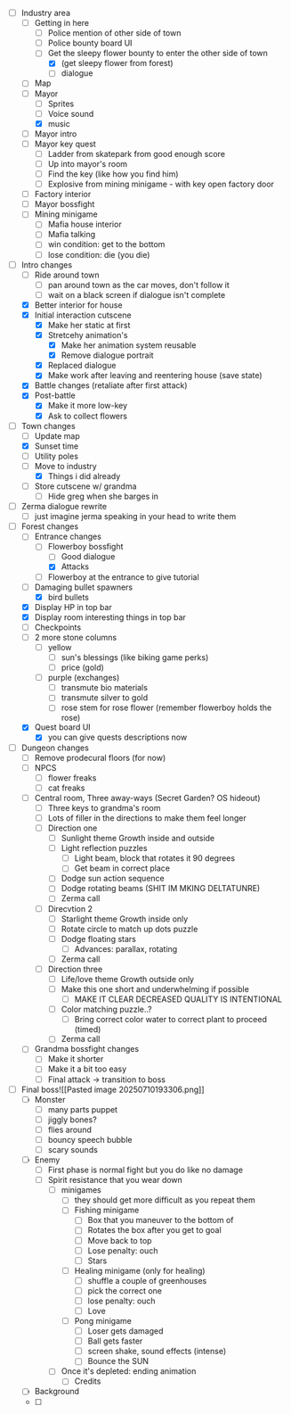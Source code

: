 - [ ] Industry area
	- [ ] Getting in here
		- [ ] Police mention of other side of town
		- [ ] Police bounty board UI
		- [ ] Get the sleepy flower bounty to enter the other side of town
			- [x] (get sleepy flower from forest)
			- [ ] dialogue
	- [ ] Map
	- [ ] Mayor
		- [ ] Sprites
		- [ ] Voice sound
		- [x] music
	- [ ] Mayor intro
	- [ ] Mayor key quest
		- [ ] Ladder from skatepark from good enough score
		- [ ] Up into mayor's room
		- [ ] Find the key (like how you find him)
		- [ ] Explosive from mining minigame - with key open factory door
	- [ ] Factory interior
	- [ ] Mayor bossfight
	- [ ] Mining minigame
		- [ ] Mafia house interior
		- [ ] Mafia talking
		- [ ] win condition: get to the bottom
		- [ ] lose condition: die (you die)
- [ ] Intro changes
	- [ ] Ride around town
		- [ ] pan around town as the car moves, don't follow it
		- [ ] wait on a black screen if dialogue isn't complete
	- [x] Better interior for house
	- [x] Initial interaction cutscene
		- [x] Make her static at first
		- [x] Stretcehy animation's
			- [x] Make her animation system reusable
			- [x] Remove dialogue portrait
		- [x] Replaced dialogue
		- [x] Make work after leaving and reentering house (save state)
	- [x] Battle changes (retaliate after first attack)
	- [x] Post-battle
		- [x] Make it more low-key
		- [x] Ask to collect flowers
- [ ] Town changes
	- [ ] Update map
	- [x] Sunset time
	- [ ] Utility poles
	- [ ] Move to industry
		- [x] Things i did already
	- [ ] Store cutscene w/ grandma
		- [ ] Hide greg when she barges in
- [ ] Zerma dialogue rewrite
	- [ ] just imagine jerma speaking in your head to write them
- [ ] Forest changes
	- [ ] Entrance changes
		- [ ] Flowerboy bossfight
			- [ ] Good dialogue
			- [x] Attacks
		- [ ] Flowerboy at the entrance to give tutorial
	- [ ] Damaging bullet spawners
		- [x] bird bullets
	- [x] Display HP in top bar
	- [x] Display room interesting things in top bar
	- [ ] Checkpoints
	- [ ] 2 more stone columns
		- [ ] yellow
			- [ ] sun's blessings (like biking game perks)
			- [ ] price (gold)
		- [ ] purple (exchanges)
			- [ ] transmute bio materials
			- [ ] transmute silver to gold
			- [ ] rose stem for rose flower (remember flowerboy holds the rose)
	- [x] Quest board UI
		- [x] you can give quests descriptions now
- [ ] Dungeon changes
	- [ ] Remove prodecural floors (for now)
	- [ ] NPCS
		- [ ] flower freaks
		- [ ] cat freaks
	- [ ] Central room, Three away-ways (Secret Garden? OS hideout)
		- [ ] Three keys to grandma's room
		- [ ] Lots of filler in the directions to make them feel longer
		- [ ] Direction one
			- [ ] Sunlight theme
			Growth inside and outside
			- [ ] Light reflection puzzles
				- [ ] Light beam, block that rotates it 90 degrees
				- [ ] Get beam in correct place
			- [ ] Dodge sun action sequence
			- [ ] Dodge rotating beams (SHIT IM MKING DELTATUNRE)
			- [ ] Zerma call
		- [ ] Direcvtion 2
			- [ ] Starlight theme
			Growth inside only
			- [ ] Rotate circle to match up dots puzzle
			- [ ] Dodge floating stars
				- [ ] Advances: parallax, rotating
			- [ ] Zerma call
		- [ ] Direction three
			- [ ] Life/love theme
			Growth outside only
			- [ ] Make this one short and underwhelming if possible
				- [ ] MAKE IT CLEAR DECREASED QUALITY IS INTENTIONAL
			- [ ] Color matching puzzle..?
				- [ ] Bring correct color water to correct plant to proceed (timed)
			- [ ] Zerma call
	- [ ] Grandma bossfight changes
		- [ ] Make it shorter
		- [ ] Make it a bit too easy
		- [ ] Final attack -> transition to boss
- [ ] Final boss![[Pasted image 20250710193306.png]]
	- [ ] Monster
		- [ ] many parts puppet
		- [ ] jiggly bones?
		- [ ] flies around
		- [ ] bouncy speech bubble
		- [ ] scary sounds
	- [ ] Enemy
		- [ ] First phase is normal fight but you do like no damage
		- [ ] Spirit resistance that you wear down
			- [ ] minigames
				- [ ] they should get more difficult as you repeat them
				- [ ] Fishing minigame
					- [ ] Box that you maneuver to the bottom of
					- [ ] Rotates the box after you get to goal
					- [ ] Move back to top
					- [ ] Lose penalty: ouch
					- [ ] Stars
				- [ ] Healing minigame (only for healing)
					- [ ] shuffle a couple of greenhouses
					- [ ] pick the correct one
					- [ ] lose penalty: ouch
					- [ ] Love
				- [ ] Pong minigame
					- [ ] Loser gets damaged
					- [ ] Ball gets faster
					- [ ] screen shake, sound effects (intense)
					- [ ] Bounce the SUN
			- [ ] Once it's depleted: ending animation
				- [ ] Credits
	- [ ] Background
	- [ ] 